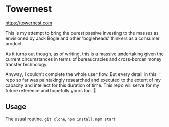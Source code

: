 # Towernest

https://towernest.com

This is my attempt to bring the purest passive investing to the masses as envisioned by Jack Bogle and other 'bogleheads' thinkers as a consumer product.

As it turns out though, as of writing, this is a massive undertaking given the current circumstances in terms of bureaucracies and cross-border money transfer technology.

Anyway, I couldn't complete the whole user flow. But every detail in this repo so far was paintakingly researched and executed to the extent of my capacity and intellect for this duration of time. This repo will serve for my future reference and hopefully yours too. :pray:

## Usage
The usual routine. `git clone`, `npm install`, `npm start`
